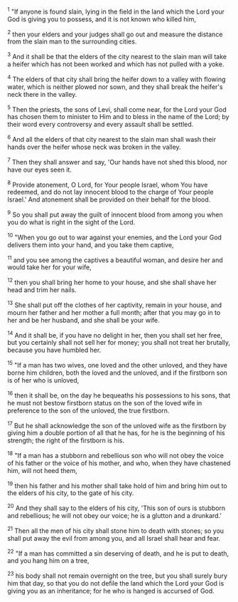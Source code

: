<sup>1</sup> 
"If anyone is found slain, lying in the field in the land which the Lord your God is giving you to possess, and it is not known who killed him, 

<sup>2</sup> 
then your elders and your judges shall go out and measure the distance from the slain man to the surrounding cities. 

<sup>3</sup> 
And it shall be that the elders of the city nearest to the slain man will take a heifer which has not been worked and which has not pulled with a yoke. 

<sup>4</sup> 
The elders of that city shall bring the heifer down to a valley with flowing water, which is neither plowed nor sown, and they shall break the heifer's neck there in the valley. 

<sup>5</sup> 
Then the priests, the sons of Levi, shall come near, for the Lord your God has chosen them to minister to Him and to bless in the name of the Lord; by their word every controversy and every assault shall be settled. 

<sup>6</sup> 
And all the elders of that city nearest to the slain man shall wash their hands over the heifer whose neck was broken in the valley. 

<sup>7</sup> 
Then they shall answer and say, 'Our hands have not shed this blood, nor have our eyes seen it. 

<sup>8</sup> 
Provide atonement, O Lord, for Your people Israel, whom You have redeemed, and do not lay innocent blood to the charge of Your people Israel.' And atonement shall be provided on their behalf for the blood. 

<sup>9</sup> 
So you shall put away the guilt of innocent blood from among you when you do what is right in the sight of the Lord.

<sup>10</sup> 
"When you go out to war against your enemies, and the Lord your God delivers them into your hand, and you take them captive, 

<sup>11</sup> 
and you see among the captives a beautiful woman, and desire her and would take her for your wife, 

<sup>12</sup> 
then you shall bring her home to your house, and she shall shave her head and trim her nails. 

<sup>13</sup> 
She shall put off the clothes of her captivity, remain in your house, and mourn her father and her mother a full month; after that you may go in to her and be her husband, and she shall be your wife. 

<sup>14</sup> 
And it shall be, if you have no delight in her, then you shall set her free, but you certainly shall not sell her for money; you shall not treat her brutally, because you have humbled her.

<sup>15</sup> 
"If a man has two wives, one loved and the other unloved, and they have borne him children, both the loved and the unloved, and if the firstborn son is of her who is unloved, 

<sup>16</sup> 
then it shall be, on the day he bequeaths his possessions to his sons, that he must not bestow firstborn status on the son of the loved wife in preference to the son of the unloved, the true firstborn. 

<sup>17</sup> 
But he shall acknowledge the son of the unloved wife as the firstborn by giving him a double portion of all that he has, for he is the beginning of his strength; the right of the firstborn is his.

<sup>18</sup> 
"If a man has a stubborn and rebellious son who will not obey the voice of his father or the voice of his mother, and who, when they have chastened him, will not heed them, 

<sup>19</sup> 
then his father and his mother shall take hold of him and bring him out to the elders of his city, to the gate of his city. 

<sup>20</sup> 
And they shall say to the elders of his city, 'This son of ours is stubborn and rebellious; he will not obey our voice; he is a glutton and a drunkard.' 

<sup>21</sup> 
Then all the men of his city shall stone him to death with stones; so you shall put away the evil from among you, and all Israel shall hear and fear.

<sup>22</sup> 
"If a man has committed a sin deserving of death, and he is put to death, and you hang him on a tree, 

<sup>23</sup> 
his body shall not remain overnight on the tree, but you shall surely bury him that day, so that you do not defile the land which the Lord your God is giving you as an inheritance; for he who is hanged is accursed of God.